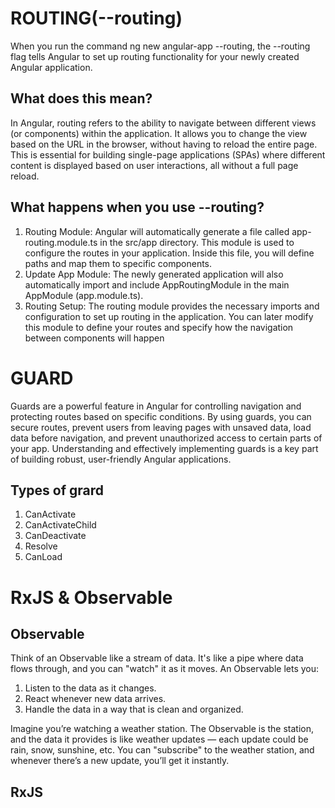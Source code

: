 # ROUTING(--routing)

When you run the command ng new angular-app --routing, the --routing flag tells Angular to set up routing functionality for your newly created Angular application.

## What does this mean?
In Angular, routing refers to the ability to navigate between different views (or components) within the application. It allows you to change the view based on the URL in the browser, without having to reload the entire page. This is essential for building single-page applications (SPAs) where different  content is displayed based on user interactions, all without a full page reload.

## What happens when you use --routing?
1. Routing Module: Angular will automatically generate a file called app-routing.module.ts in the src/app directory. This module is used to configure the routes in your application. Inside this file, you will define paths and map them to specific components.
2. Update App Module: The newly generated application will also automatically import and include AppRoutingModule in the main AppModule (app.module.ts).
3. Routing Setup: The routing module provides the necessary imports and configuration to set up routing in the application. You can later modify this module to define your routes and specify how the navigation between components will happen

# GUARD

Guards are a powerful feature in Angular for controlling navigation and protecting routes based on specific conditions. By using guards, you can secure routes, prevent users from leaving pages with unsaved data, load data before navigation, and prevent unauthorized access to certain parts of your app. Understanding and effectively implementing guards is a key part of building robust, user-friendly Angular applications.

## Types of grard
1. CanActivate
2. CanActivateChild
3. CanDeactivate
4. Resolve
5. CanLoad

# RxJS & Observable 

## Observable
Think of an Observable like a stream of data. It's like a pipe where data flows through, and you can "watch" it as it moves. An Observable lets you:
1. Listen to the data as it changes.
2. React whenever new data arrives.
3. Handle the data in a way that is clean and organized.
   
Imagine you’re watching a weather station. The Observable is the station, and the data it provides is like weather updates — each update could be rain, snow, sunshine, etc. You can "subscribe" to the weather station, and whenever there’s a new update, you’ll get it instantly.

## RxJS